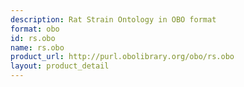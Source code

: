 ```yaml
---
description: Rat Strain Ontology in OBO format
format: obo
id: rs.obo
name: rs.obo
product_url: http://purl.obolibrary.org/obo/rs.obo
layout: product_detail
---
```

